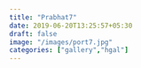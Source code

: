 ```yaml
---
title: "Prabhat7"
date: 2019-06-20T13:25:57+05:30
draft: false
image: "/images/port7.jpg"
categories: ["gallery","hgal"]
---
```


